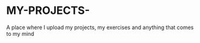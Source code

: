 # MY-PROJECTS-
A place where I upload my projects, my exercises and anything that comes to my mind 
